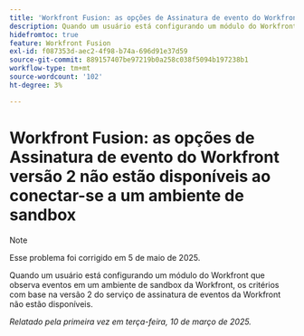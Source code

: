 ```yaml
---
title: 'Workfront Fusion: as opções de Assinatura de evento do Workfront versão 2 não estão disponíveis ao conectar-se a um ambiente de sandbox'
description: Quando um usuário está configurando um módulo do Workfront que observa eventos em um ambiente de sandbox da Workfront, os critérios com base na versão 2 do serviço de assinatura de eventos da Workfront não estão disponíveis.
hidefromtoc: true
feature: Workfront Fusion
exl-id: f087353d-aec2-4f98-b74a-696d91e37d59
source-git-commit: 889157407be97219b0a258c038f5094b197238b1
workflow-type: tm+mt
source-wordcount: '102'
ht-degree: 3%

---
```


# Workfront Fusion: as opções de Assinatura de evento do Workfront versão 2 não estão disponíveis ao conectar-se a um ambiente de sandbox

>[!NOTE]
>
>Esse problema foi corrigido em 5 de maio de 2025.

Quando um usuário está configurando um módulo do Workfront que observa eventos em um ambiente de sandbox da Workfront, os critérios com base na versão 2 do serviço de assinatura de eventos da Workfront não estão disponíveis.

_Relatado pela primeira vez em terça-feira, 10 de março de 2025._
